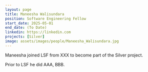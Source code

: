 ```yaml
---
layout: page
title: Maneesha Walisundara
position: Software Engineering Fellow
start_date: 2025-05-01
end_date: (To Date)
linkedin: https://linkedin.com
projects: [Silver]
image: assets/images/people/Maneesha_Walisundara.jpg
---
```

Maneesha joined LSF from XXX to become part of the Silver project. 

Prior to LSF he did AAA, BBB.